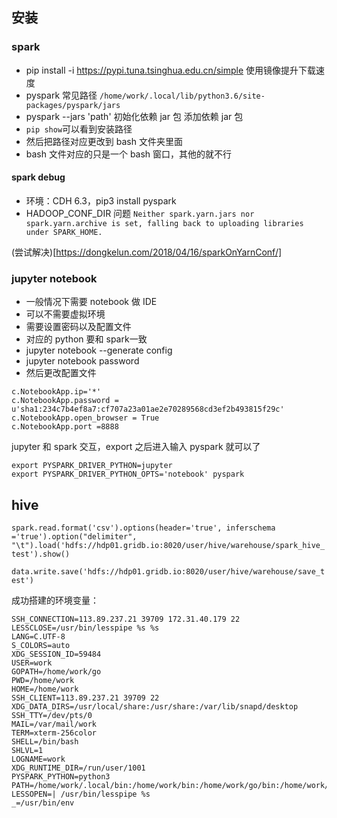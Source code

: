 ## 安装
### spark
- pip install -i https://pypi.tuna.tsinghua.edu.cn/simple 使用镜像提升下载速度
- pyspark 常见路径 ```/home/work/.local/lib/python3.6/site-packages/pyspark/jars```
- pyspark --jars 'path' 初始化依赖 jar 包 添加依赖 jar 包 
- ```pip show```可以看到安装路径
- 然后把路径对应更改到 bash 文件夹里面
- bash 文件对应的只是一个 bash 窗口，其他的就不行

#### spark debug
- 环境：CDH 6.3，pip3 install pyspark
- HADOOP_CONF_DIR 问题
```Neither spark.yarn.jars nor spark.yarn.archive is set, falling back to uploading libraries under SPARK_HOME.``` 

(尝试解决)[https://dongkelun.com/2018/04/16/sparkOnYarnConf/]


### jupyter notebook
- 一般情况下需要 notebook 做 IDE
- 可以不需要虚拟环境
- 需要设置密码以及配置文件
- 对应的 python 要和 spark一致
- jupyter notebook --generate config
- jupyter notebook password
- 然后更改配置文件
```
c.NotebookApp.ip='*'
c.NotebookApp.password = u'sha1:234c7b4ef8a7:cf707a23a01ae2e70289568cd3ef2b493815f29c'
c.NotebookApp.open_browser = True
c.NotebookApp.port =8888
```

jupyter 和 spark 交互，export 之后进入输入 pyspark 就可以了
```
export PYSPARK_DRIVER_PYTHON=jupyter
export PYSPARK_DRIVER_PYTHON_OPTS='notebook' pyspark
```

## hive 
```spark.read.format('csv').options(header='true', inferschema ='true').option("delimiter", "\t").load('hdfs://hdp01.gridb.io:8020/user/hive/warehouse/spark_hive_test').show()```

```data.write.save('hdfs://hdp01.gridb.io:8020/user/hive/warehouse/save_test')```


成功搭建的环境变量：

```
SSH_CONNECTION=113.89.237.21 39709 172.31.40.179 22
LESSCLOSE=/usr/bin/lesspipe %s %s
LANG=C.UTF-8
S_COLORS=auto
XDG_SESSION_ID=59484
USER=work
GOPATH=/home/work/go
PWD=/home/work
HOME=/home/work
SSH_CLIENT=113.89.237.21 39709 22
XDG_DATA_DIRS=/usr/local/share:/usr/share:/var/lib/snapd/desktop
SSH_TTY=/dev/pts/0
MAIL=/var/mail/work
TERM=xterm-256color
SHELL=/bin/bash
SHLVL=1
LOGNAME=work
XDG_RUNTIME_DIR=/run/user/1001
PYSPARK_PYTHON=python3
PATH=/home/work/.local/bin:/home/work/bin:/home/work/go/bin:/home/work/go/bin:/usr/local/sbin:/usr/local/bin:/usr/sbin:/usr/bin:/sbin:/bin:/usr/games:/usr/local/games:/usr/local/go/bin:/snap/bin:/usr/local/go/bin
LESSOPEN=| /usr/bin/lesspipe %s
_=/usr/bin/env
```
